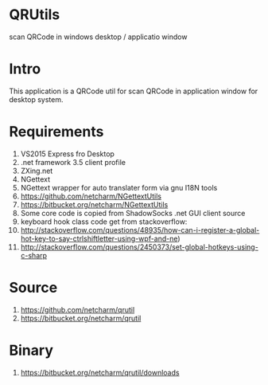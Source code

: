 # QRUtils
scan QRCode in windows desktop / applicatio window

Intro
=====
This application is a QRCode util for scan QRCode in application window for desktop system.

Requirements
============
1. VS2015 Express fro Desktop
2. .net framework 3.5 client profile
3. ZXing.net
4. NGettext
5. NGettext wrapper for auto translater form via gnu I18N tools
  1. https://github.com/netcharm/NGettextUtils
  2. https://bitbucket.org/netcharm/NGettextUtils
6. Some core code is copied from ShadowSocks .net GUI client source
7. keyboard hook class code get from stackoverflow:
  1. http://stackoverflow.com/questions/48935/how-can-i-register-a-global-hot-key-to-say-ctrlshiftletter-using-wpf-and-ne)
  2. http://stackoverflow.com/questions/2450373/set-global-hotkeys-using-c-sharp

Source
======
1. https://github.com/netcharm/qrutil
2. https://bitbucket.org/netcharm/qrutil

Binary
======
1. https://bitbucket.org/netcharm/qrutil/downloads
